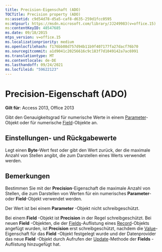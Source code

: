 ```yaml
---
title: Precision-Eigenschaft (ADO)
TOCTitle: Precision property (ADO)
ms:assetid: c9d54d78-d5a5-caf8-d635-259d1fcc0595
ms:mtpsurl: https://msdn.microsoft.com/library/JJ249983(v=office.15)
ms:contentKeyID: 48547685
ms.date: 09/18/2015
mtps_version: v=office.15
ms.localizationpriority: medium
ms.openlocfilehash: f176bb08d757d94b11b9f407177fa27dacf76b70
ms.sourcegitcommit: a1d9041c20256616c9c183f7d1049142a7ac6991
ms.translationtype: MT
ms.contentlocale: de-DE
ms.lasthandoff: 09/24/2021
ms.locfileid: "59622123"
---
```

# <a name="precision-property-ado"></a>Precision-Eigenschaft (ADO)


**Gilt für**: Access 2013, Office 2013

Gibt den Genauigkeitsgrad für numerische Werte in einem [Parameter](parameter-object-ado.md)-Objekt oder für numerische [Field](field-object-ado.md)-Objekte an.

## <a name="settings-and-return-values"></a>Einstellungen- und Rückgabewerte

Legt einen **Byte**-Wert fest oder gibt den Wert zurück, der die maximale Anzahl von Stellen angibt, die zum Darstellen eines Werts verwendet werden.

## <a name="remarks"></a>Bemerkungen

Bestimmen Sie mit der **Precision**-Eigenschaft die maximale Anzahl von Stellen, die zum Darstellen von Werten für ein numerisches **Parameter**- oder **Field**-Objekt verwendet werden.

Der Wert ist bei einem **Parameter** -Objekt nicht schreibgeschützt.

Bei einem **Field** -Objekt ist **Precision** in der Regel schreibgeschützt. Bei neuen **Field** -Objekten, die der [Fields](fields-collection-ado.md)-Auflistung eines [Record](record-object-ado.md)-Objekts angefügt wurden, ist **Precision** erst schreibgeschützt, nachdem die [Value](value-property-ado.md)-Eigenschaft für das **Field** -Objekt festgelegt wurde und der Datenprovider das neue **Field** -Objekt durch Aufrufen der [Update](update-method-ado.md)-Methode der **Fields** -Auflistung hinzugefügt hat.

